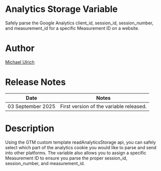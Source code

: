 # Analytics Storage Variable
Safely parse the Google Analytics client_id, session_id, session_number, and measurement_id for a specific Measurement ID on a website.

# Author
[Michael Ulrich](https://github.com/Mikeulrich75)

# Release Notes
| Date | Notes |
|-------|-------|
| 03 September 2025 | First version of the variable released. |

# Description
Using the GTM custom template readAnalyticsStorage api, you can safely select which part of the analytics cookie you would like to parse and send into other platforms. The variable also allows you to assign a specific Measurement ID to ensure you parse the proper session_id, session_number, and measurement_id.  
